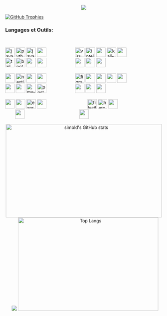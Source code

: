 <p align="center">
<img src="https://raw.githubusercontent.com/LingDong-/shan-shui-inf/master/screenshots/screen002.jpg"/p>
</p>

[![GitHub Trophies](https://github-profile-trophy.vercel.app/?username=simbld&no-frame=true&no-bg=true&theme=darkhub&row=1&column=6&margin-w=50&margin-h=50)](https://github.com/ryo-ma/github-profile-trophy)

### Langages et Outils:
<br>
<p align="left">

<img width="30" height="30" src="https://img.icons8.com/arcade/30/javascript.png" alt="javascript"/>
<img width="30" height="30" src="https://img.icons8.com/3d-fluency/30/python.png" alt="python"/> 
<img width="30" height="30" src="https://img.icons8.com/3d-fluency/30/java-coffee-cup-logo.png" alt="java-coffee-cup-logo"/>
<img width="30" height="30" src="https://img.icons8.com/external-tal-revivo-shadow-tal-revivo/30/external-typescript-an-open-source-programming-language-developed-and-maintained-by-microsoft-logo-shadow-tal-revivo.png"/>
&emsp;&emsp;&emsp;&emsp;&emsp;&emsp;
<img width="30" height="30" src="https://img.icons8.com/color/30/visual-studio-code-2019.png" alt="visual-studio-code-2019"/>  
<img width="30" height="30" src="https://img.icons8.com/color/30/intellij-idea.png" alt="intellij-idea"/>
<img width="30" height="30" src="https://cdn.jsdelivr.net/gh/devicons/devicon/icons/linux/linux-original.svg" />
<img width="30" height="30" src="https://img.icons8.com/color/30/kali-linux.png" alt="kali-linux"/>
<img width="30" height="30" src="https://cdn.jsdelivr.net/gh/devicons/devicon/icons/msdos/msdos-original.svg" />
&emsp;&emsp;&emsp;&emsp; &emsp;&emsp;
<img width="30" height="30" src="https://img.icons8.com/fluency/30/tailwind_css.png" alt="tailwind_css"/> 
<img width="30" height="30" src="https://img.icons8.com/plasticine/30/bootstrap.png" alt="bootstrap"/> 
<img width="30" height="30" src="https://cdn.jsdelivr.net/gh/devicons/devicon/icons/sass/sass-original.svg" />
<img width="30" height="30" src="https://cdn.jsdelivr.net/gh/devicons/devicon/icons/less/less-plain-wordmark.svg" />
&emsp;&emsp;&emsp;&emsp;&emsp;&emsp;
<img width="30" height="30" src="https://img.icons8.com/external-tal-revivo-shadow-tal-revivo/30/external-firebase-a-googles-mobile-platform-that-helps-you-quickly-develop-high-quality-apps-logo-shadow-tal-revivo.png"/> 
<img width="30" height="30" src="https://cdn.jsdelivr.net/gh/devicons/devicon/icons/redis/redis-original.svg" />
<img width="30" height="30" src="https://cdn.jsdelivr.net/gh/devicons/devicon/icons/gatsby/gatsby-original.svg" />
      <br><br>
<img width="30" height="30" src="https://cdn.jsdelivr.net/gh/devicons/devicon/icons/nextjs/nextjs-original.svg" />
<img width="30" height="30" src="https://img.icons8.com/color/30/nestjs.png" alt="nestjs"/> 
<img width="30" height="30" src="https://img.icons8.com/external-tal-revivo-shadow-tal-revivo/30/external-react-a-javascript-library-for-building-user-interfaces-logo-shadow-tal-revivo.png"/>
<img width="30" height="30" src="https://cdn.jsdelivr.net/gh/devicons/devicon/icons/redux/redux-original.svg" />
&emsp;&emsp;&emsp;&emsp;&emsp;&emsp;
<img width="30" height="30" src="https://img.icons8.com/stickers/30/figma.png" alt="figma"/> 
<img width="30" height="30" src="https://cdn.jsdelivr.net/gh/devicons/devicon/icons/gimp/gimp-original.svg" />
<img width="30" height="30" src="https://cdn.jsdelivr.net/gh/devicons/devicon/icons/aftereffects/aftereffects-original.svg" />
<img width="30" height="30" src="https://cdn.jsdelivr.net/gh/devicons/devicon/icons/premierepro/premierepro-original.svg" />
<img width="30" height="30" src="https://cdn.jsdelivr.net/gh/devicons/devicon/icons/blender/blender-original.svg" />
&emsp;&emsp;&emsp;&emsp;&emsp;&emsp;
<img width="30" height="30" src="https://cdn.jsdelivr.net/gh/devicons/devicon/icons/graphql/graphql-plain.svg" />
<img width="30" height="30" src="https://cdn.jsdelivr.net/gh/devicons/devicon/icons/mongodb/mongodb-original.svg" />
<img width="30" height="30" src="https://img.icons8.com/color/30/my-sql.png" alt="my-sql"/> 
<img width="30" height="30" src="https://img.icons8.com/plasticine/30/postgreesql.png" alt="postgreesql"/> 
&emsp;&emsp;&emsp;&emsp;&emsp;&emsp;
<img width="30" height="30" src="https://cdn.jsdelivr.net/gh/devicons/devicon/icons/gulp/gulp-plain.svg" />
<img width="30" height="30" src="https://cdn.jsdelivr.net/gh/devicons/devicon/icons/webpack/webpack-original.svg" />
<img width="30" height="30" src="https://cdn.jsdelivr.net/gh/devicons/devicon@latest/icons/vitejs/vitejs-original.svg" />
      <br><br>
<img width="30" height="30" src="https://cdn.jsdelivr.net/gh/devicons/devicon/icons/bash/bash-original.svg" />
<img width="30" height="30" src="https://cdn.jsdelivr.net/gh/devicons/devicon/icons/processing/processing-original.svg" />
<img width="30" height="30" src="https://img.icons8.com/officel/30/express-js.png" alt="express-js"/> 
<img width="30" height="30" src="https://cdn.jsdelivr.net/gh/devicons/devicon/icons/spring/spring-original.svg" />
&emsp;&emsp;&emsp;&emsp; &emsp;  &emsp; &emsp;&emsp;
<img width="30" height="30" src="https://img.icons8.com/color/30/filezilla.png" alt="filezilla"/>
<img width="30" height="30" src="https://img.icons8.com/color/30/heroku.png" alt="heroku"/>
<img width="30" height="30" src="https://img.icons8.com/external-tal-revivo-color-tal-revivo/80/external-docker-a-set-of-coupled-software-as-a-service-logo-color-tal-revivo.png"/> 
&emsp;&emsp;&emsp;&emsp;&emsp;&emsp;&emsp;&nbsp;&emsp; &emsp;&emsp;
<img width="30" height="30" src="https://cdn.jsdelivr.net/gh/devicons/devicon/icons/jest/jest-plain.svg" />  
&emsp;&emsp;&emsp;&emsp;&emsp;&emsp;&emsp;&emsp;&emsp;&emsp;&emsp;&emsp;
<img width="30" height="30" src="https://cdn.jsdelivr.net/gh/devicons/devicon/icons/eslint/eslint-original.svg" />
</p>
<p align="center">
  <img width="500" height="300" src="https://github-readme-stats.vercel.app/api?username=simbld&show_icons=true&theme=radical" alt="simbld's GitHub stats" /> &nbsp;
<img src="https://raw.githubusercontent.com/TheDudeThatCode/TheDudeThatCode/master/Assets/Developer.gif" />
  <img width="450" height="300"src="https://github-readme-stats.vercel.app/api/top-langs/?username=simbld&layout=compact&theme=radical" alt="Top Langs" />
</p>

